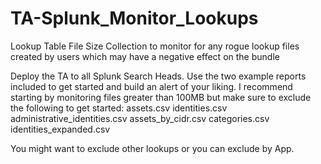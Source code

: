# TA-Splunk_Monitor_Lookups
Lookup Table File Size Collection to monitor for any rogue lookup files created by users which may have a negative effect on the bundle

Deploy the TA to all Splunk Search Heads.
Use the two example reports included to get started and build an alert of your liking.
I recommend starting by monitoring files greater than 100MB but make sure to exclude the following to get started:
assets.csv
identities.csv
administrative_identities.csv
assets_by_cidr.csv
categories.csv
identities_expanded.csv

You might want to exclude other lookups or you can exclude by App.

